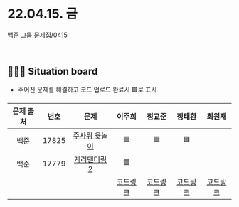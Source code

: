 
# 22.04.15. 금

[백준 그룹 문제집/0415](https://www.acmicpc.net/group/workbook/view/13701/44280)

</br>

## 🧑🏽‍💻 Situation board
- 주어진 문제를 해결하고 코드 업로드 완료시 🟩로 표시

| 문제 출처   | 번호       | 문제      | 이주희  | 정교준  | 정태환  | 최원재  |
| :--------: | :--------: | :--------: | :--------: | :-------: | :-------: |  :-------: |
|백준|17825|[주사위 윷놀이](https://www.acmicpc.net/problem/17825)      |  🟩  |  🟩  |  🟩  |   |
|백준|17779|[게리맨더링 2](https://www.acmicpc.net/problem/17779)      | 🟩   |    |    |   |
||||  [코드링크](이주희/README.md) | [코드링크](정교준/README.md) | [코드링크](정태환/README.md) | [코드링크](최원재/README.md)  |
